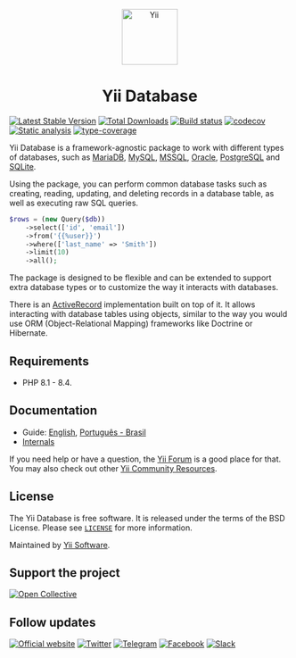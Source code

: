 <p align="center" style="text-align: center">
    <a href="https://github.com/yiisoft" target="_blank">
        <img src="https://yiisoft.github.io/docs/images/yii_logo.svg" height="100px" alt="Yii">
    </a>
    <h1 align="center">Yii Database</h1>
</p>

[![Latest Stable Version](https://poser.pugx.org/yiisoft/db/v)](https://packagist.org/packages/yiisoft/db)
[![Total Downloads](https://poser.pugx.org/yiisoft/db/downloads)](https://packagist.org/packages/yiisoft/db)
[![Build status](https://github.com/yiisoft/db/actions/workflows/build.yml/badge.svg)](https://github.com/yiisoft/db/actions/workflows/build.yml)
[![codecov](https://codecov.io/gh/yiisoft/db/branch/master/graph/badge.svg?token=pRr4gci2qj)](https://codecov.io/gh/yiisoft/db)
[![Static analysis](https://github.com/yiisoft/db/actions/workflows/static.yml/badge.svg?branch=master)](https://github.com/yiisoft/db/actions/workflows/static.yml?query=branch%3Amaster)
[![type-coverage](https://shepherd.dev/github/yiisoft/db/coverage.svg)](https://shepherd.dev/github/yiisoft/db)

Yii Database is a framework-agnostic package to work with different types of databases,
such as [MariaDB](https://mariadb.org), [MySQL](https://www.mysql.com), [MSSQL](https://www.microsoft.com/sql-server), [Oracle](https://www.oracle.com/database), [PostgreSQL](https://www.postgresql.org) and [SQLite](https://www.sqlite.org).

Using the package, you can perform common database tasks such as creating, reading, updating, and deleting
records in a database table, as well as executing raw SQL queries.

```php
$rows = (new Query($db))  
    ->select(['id', 'email'])  
    ->from('{{%user}}')  
    ->where(['last_name' => 'Smith'])  
    ->limit(10)  
    ->all();
```

The package is designed to be flexible
and can be extended to support extra database types or to customize the way it interacts with databases.

There is an [ActiveRecord](https://github.com/yiisoft/active-record) implementation built on top of it.
It allows interacting with database tables using objects,
similar to the way you would use ORM (Object-Relational Mapping) frameworks like Doctrine or Hibernate.

## Requirements

- PHP 8.1 - 8.4.

## Documentation

- Guide: [English](docs/guide/en/README.md), [Português - Brasil](docs/guide/pt-BR/README.md)
- [Internals](docs/internals.md)

If you need help or have a question, the [Yii Forum](https://forum.yiiframework.com/c/yii-3-0/63) is a good place for that.
You may also check out other [Yii Community Resources](https://www.yiiframework.com/community).

## License

The Yii Database is free software. It is released under the terms of the BSD License.
Please see [`LICENSE`](./LICENSE.md) for more information.

Maintained by [Yii Software](https://www.yiiframework.com/).

## Support the project

[![Open Collective](https://img.shields.io/badge/Open%20Collective-sponsor-7eadf1?logo=open%20collective&logoColor=7eadf1&labelColor=555555)](https://opencollective.com/yiisoft)

## Follow updates

[![Official website](https://img.shields.io/badge/Powered_by-Yii_Framework-green.svg?style=flat)](https://www.yiiframework.com/)
[![Twitter](https://img.shields.io/badge/twitter-follow-1DA1F2?logo=twitter&logoColor=1DA1F2&labelColor=555555?style=flat)](https://twitter.com/yiiframework)
[![Telegram](https://img.shields.io/badge/telegram-join-1DA1F2?style=flat&logo=telegram)](https://t.me/yii3en)
[![Facebook](https://img.shields.io/badge/facebook-join-1DA1F2?style=flat&logo=facebook&logoColor=ffffff)](https://www.facebook.com/groups/yiitalk)
[![Slack](https://img.shields.io/badge/slack-join-1DA1F2?style=flat&logo=slack)](https://yiiframework.com/go/slack)
